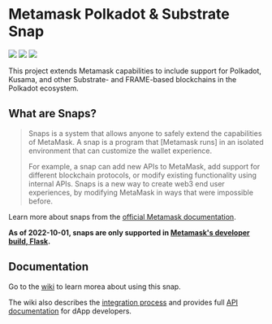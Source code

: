 # Metamask Polkadot & Substrate Snap

![](https://github.com/chainsafe/metamask-snap-polkadot/workflows/ci/badge.svg)
![](https://img.shields.io/github/issues-raw/chainsafe/metamask-snap-polkadot)
![](https://img.shields.io/github/license/chainsafe/metamask-snap-polkadot)

This project extends Metamask capabilities to include support for Polkadot,
Kusama, and other Substrate- and FRAME-based blockchains in the Polkadot
ecosystem.

## What are Snaps?

> Snaps is a system that allows anyone to safely extend the capabilities of
> MetaMask. A snap is a program that [Metamask runs] in an isolated environment
> that can customize the wallet experience.
>
> For example, a snap can add new APIs to MetaMask, add support for different
> blockchain protocols, or modify existing functionality using internal APIs.
> Snaps is a new way to create web3 end user experiences, by modifying MetaMask
> in ways that were impossible before.

Learn more about snaps from the
[official Metamask documentation](https://docs.metamask.io/guide/snaps.html).

**As of 2022-10-01, snaps are only supported in
[Metamask's developer build, Flask](https://metamask.io/flask/).**

## Documentation

Go to the [wiki](https://github.com/chainsafe/metamask-snap-polkadot/wiki) to
learn morea about using this snap.

The wiki also describes the
[integration process](https://github.com/chainsafe/metamask-snap-polkadot/wiki#integration)
and provides full
[API documentation](https://github.com/chainsafe/metamask-snap-polkadot/wiki/API-Documentation)
for dApp developers.
